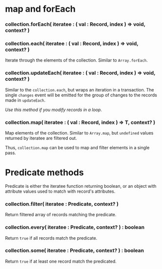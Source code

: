 # map and forEach

### collection.forEach( iteratee : ( val : Record, index ) => void, context? )
### collection.each( iteratee : ( val : Record, index ) => void, context? )

Iterate through the elements of the collection. Similar to `Array.forEach`.

### collection.updateEach( iteratee : ( val : Record, index ) => void, context? )

Similar to the `collection.each`, but wraps an iteration in a transaction. The single `changes` event will be emitted
for the group of changes to the records made in `updateEach`.

*Use this method if you modify records in a loop*.

### collection.map( iteratee : ( val : Record, index ) => T, context? )

Map elements of the collection. Similar to `Array.map`, but `undefined` values returned by iteratee are filtered out.

Thus, `collection.map` can be used to map and filter elements in a single pass.

# Predicate methods

Predicate is either the iteratee function returning boolean, or an object with attribute values used to match with record's attributes.

### collection.filter( iteratee : Predicate, context? )

Return filtered array of records matching the predicate.

### collection.every( iteratee : Predicate, context? ) : boolean

Return `true` if all records match the predicate.

### collection.some( iteratee : Predicate, context? ) : boolean

Return `true` if at least one record match the predicated.


